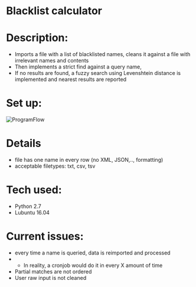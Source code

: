 # Blacklist calculator

# Description:
* Imports a file with a list of blacklisted names, cleans it against a file with irrelevant names and contents
* Then implements a strict find against a query name,
* If no results are found, a fuzzy search using Levenshtein distance is implemented and nearest results are reported

# Set up:
![ProgramFlow](blacklistNameMatcher/blacklistMatcher.png)

# Details
* file has one name in every row (no XML, JSON,.., formatting)
* acceptable filetypes: txt, csv, tsv

# Tech used:
* Python 2.7
* Lubuntu 16.04

# Current issues:
* every time a name is queried, data is reimported and processed
* * In reality, a cronjob would do it in every X amount of time
* Partial matches are not ordered
* User raw input is not cleaned